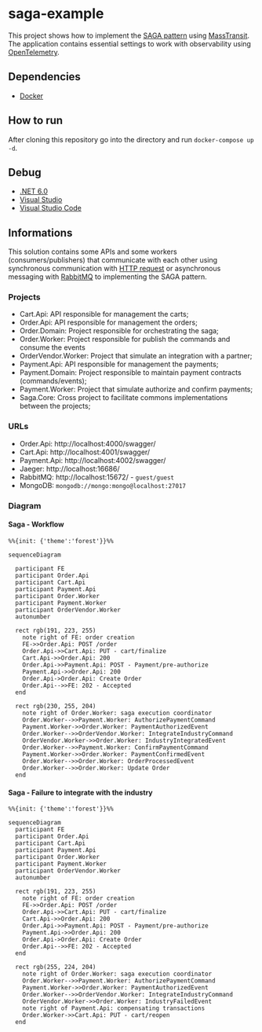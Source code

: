 # saga-example

This project shows how to implement the [SAGA pattern](https://microservices.io/patterns/data/saga.html) using [MassTransit](https://masstransit-project.com/). The application contains essential settings to work with observability using [OpenTelemetry](https://opentelemetry.io/).


## Dependencies 

- [Docker](https://docs.docker.com/get-docker/)

## How to run

After cloning this repository go into the directory and run `docker-compose up -d`.

## Debug 

- [.NET 6.0](https://dotnet.microsoft.com/en-us/download/dotnet/6.0)
- [Visual Studio](https://docs.microsoft.com/en-us/visualstudio/containers/edit-and-refresh?view=vs-2019)
- [Visual Studio Code](https://code.visualstudio.com/docs/containers/debug-netcore)

## Informations

This solution contains some APIs and some workers (consumers/publishers) that communicate with each other using synchronous communication with [HTTP request](https://developer.mozilla.org/en-US/docs/Web/HTTP/Methods) or asynchronous messaging with [RabbitMQ](https://www.rabbitmq.com/) to implementing the SAGA pattern.

### Projects
- Cart.Api: API responsible for management the carts;
- Order.Api: API responsible for management the orders;
- Order.Domain: Project responsible for orchestrating the saga;
- Order.Worker: Project responsible for publish the commands and consume the events
- OrderVendor.Worker: Project that simulate an integration with a partner;
- Payment.Api: API responsible for management the payments;
- Payment.Domain: Project responsible to maintain payment contracts (commands/events);
- Payment.Worker: Project that simulate authorize and confirm payments;
- Saga.Core: Cross project to facilitate commons implementations between the projects;

### URLs
- Order.Api: http://localhost:4000/swagger/
- Cart.Api: http://localhost:4001/swagger/
- Payment.Api: http://localhost:4002/swagger/
- Jaeger: http://localhost:16686/
- RabbitMQ: http://localhost:15672/ - `guest/guest`
- MongoDB: `mongodb://mongo:mongo@localhost:27017`

### Diagram
#### Saga - Workflow
```mermaid
%%{init: {'theme':'forest'}}%%

sequenceDiagram

  participant FE
  participant Order.Api
  participant Cart.Api
  participant Payment.Api
  participant Order.Worker
  participant Payment.Worker
  participant OrderVendor.Worker
  autonumber
  
  rect rgb(191, 223, 255)
    note right of FE: order creation
    FE->>Order.Api: POST /order
    Order.Api->>Cart.Api: PUT - cart/finalize
    Cart.Api->>Order.Api: 200
    Order.Api->>Payment.Api: POST - Payment/pre-authorize
    Payment.Api->>Order.Api: 200
    Order.Api->Order.Api: Create Order
    Order.Api-->>FE: 202 - Accepted
  end

  rect rgb(230, 255, 204)
    note right of Order.Worker: saga execution coordinator
    Order.Worker-->>Payment.Worker: AuthorizePaymentCommand
    Payment.Worker->>Order.Worker: PaymentAuthorizedEvent
    Order.Worker-->>OrderVendor.Worker: IntegrateIndustryCommand
    OrderVendor.Worker->>Order.Worker: IndustryIntegratedEvent
    Order.Worker-->>Payment.Worker: ConfirmPaymentCommand
    Payment.Worker->>Order.Worker: PaymentConfirmedEvent
    Order.Worker-->>Order.Worker: OrderProcessedEvent
    Order.Worker-->>Order.Worker: Update Order
  end
```

#### Saga - Failure to integrate with the industry
```mermaid
%%{init: {'theme':'forest'}}%%

sequenceDiagram
  participant FE
  participant Order.Api
  participant Cart.Api
  participant Payment.Api
  participant Order.Worker
  participant Payment.Worker
  participant OrderVendor.Worker
  autonumber

  rect rgb(191, 223, 255)
    note right of FE: order creation
    FE->>Order.Api: POST /order
    Order.Api->>Cart.Api: PUT - cart/finalize
    Cart.Api->>Order.Api: 200
    Order.Api->>Payment.Api: POST - Payment/pre-authorize
    Payment.Api->>Order.Api: 200
    Order.Api->Order.Api: Create Order
    Order.Api-->>FE: 202 - Accepted
  end  
  
  rect rgb(255, 224, 204)
    note right of Order.Worker: saga execution coordinator
    Order.Worker-->>Payment.Worker: AuthorizePaymentCommand
    Payment.Worker->>Order.Worker: PaymentAuthorizedEvent
    Order.Worker-->>OrderVendor.Worker: IntegrateIndustryCommand
    OrderVendor.Worker->>Order.Worker: IndustryFailedEvent
    note right of Payment.Api: compensating transactions
    Order.Worker->>Cart.Api: PUT - cart/reopen
  end
```